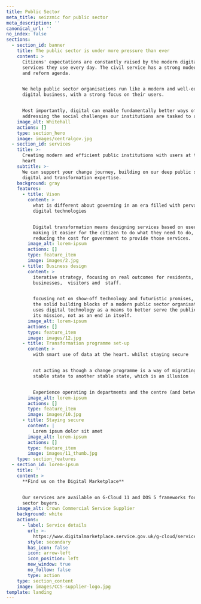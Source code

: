 ```yaml
---
title: Public Sector
meta_title: seizzmic for public sector
meta_description: ''
canonical_url: ''
no_index: false
sections:
  - section_id: banner
    title: The public sector is under more pressure than ever
    content: >
      Citizens' expectations are constantly raised by the modern digital
      services they use every day. The civil service has a strong modernisation
      and reform agenda.


      We help public sector organisations run like a modern and well-equipped
      digital business, with a strong focus on their users.


      Most importantly, digital can enable fundamentally better ways of
      addressing the social challenges our institutions are tasked to address.
    image_alt: Whitehall
    actions: []
    type: section_hero
    image: images/centralgov.jpg
  - section_id: services
    title: >-
      Creating modern and efficient public institutions with users at their
      heart
    subtitle: >-
      We can support your change journey, building on our deep public sector
      digital and transformation expertise.
    background: gray
    features:
      - title: Vison
        content: >
          what is different about governing in an era filled with pervasive
          digital technologies


          Digital transformation means designing services based on user needs,
          making it easier for the citizen to do what they need to do, and
          reducing the cost for government to provide those services.
        image_alt: lorem-ipsum
        actions: []
        type: feature_item
        image: images/2.jpg
      - title: Business design
        content: >
          iterative strategy, focusing on real outcomes for residents, 
          businesses,  visitors and  staff.


          focusing not on show-off technology and futuristic promises, but on
          the solid building blocks of a modern public sector organisation which
          uses digital technology as a means to better serve the public and meet
          its mission, not as an end in itself.
        image_alt: lorem-ipsum
        actions: []
        type: feature_item
        image: images/12.jpg
      - title: Transformation programme set-up
        content: >
          with smart use of data at the heart. whilst staying secure


          not acting as though a change programme is a way of migrating from one
          stable state to another stable state, which is an illusion


          Experience operating in departments and the centre (and between both)
        image_alt: lorem-ipsum
        actions: []
        type: feature_item
        image: images/10.jpg
      - title: Staying secure
        content: |
          Lorem ipsum dolor sit amet
        image_alt: lorem-ipsum
        actions: []
        type: feature_item
        image: images/11_thumb.jpg
    type: section_features
  - section_id: lorem-ipsum
    title: ''
    content: >
      **Find us on the Digital Marketplace**


      Our services are available on G-Cloud 11 and DOS 5 frameworks for public
      sector buyers.
    image_alt: Crown Commercial Service Supplier
    background: white
    actions:
      - label: Service details
        url: >-
          https://www.digitalmarketplace.service.gov.uk/g-cloud/services/792657564746209
        style: secondary
        has_icon: false
        icon: arrow-left
        icon_position: left
        new_window: true
        no_follow: false
        type: action
    type: section_content
    image: images/CCS-supplier-logo.jpg
template: landing
---
```

